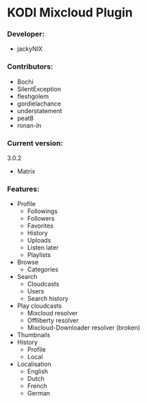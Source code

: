 # KODI Mixcloud Plugin

### Developer:
  - jackyNIX

### Contributors:
  - Bochi
  - SilentException
  - fleshgolem
  - gordielachance
  - understatement
  - peat8
  - ronan-ln

### Current version: 
  3.0.2
  - Matrix

### Features:
  - Profile
    - Followings
    - Followers
    - Favorites
    - History
    - Uploads
    - Listen later
    - Playlists
  - Browse
    - Categories
  - Search
    - Cloudcasts
    - Users
    - Search history
  - Play cloudcasts
    - Mixcloud resolver
    - Offliberty resolver
    - Mixcloud-Downloader resolver (broken)
  - Thumbnails
  - History
    - Profile
    - Local
  - Localisation
    - English
    - Dutch
    - French
    - German